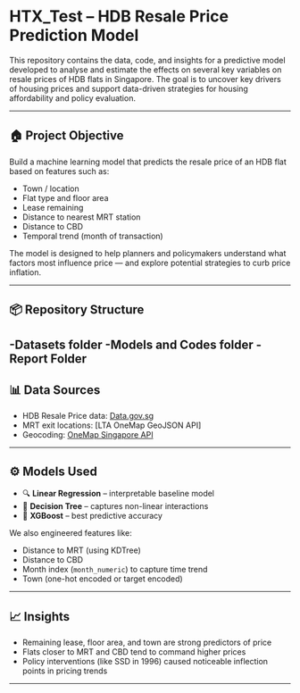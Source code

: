 # HTX_Test – HDB Resale Price Prediction Model

This repository contains the data, code, and insights for a predictive model developed to analyse and estimate the effects on several key variables on resale prices of HDB flats in Singapore. The goal is to uncover key drivers of housing prices and support data-driven strategies for housing affordability and policy evaluation.

---

## 🏠 Project Objective

Build a machine learning model that predicts the resale price of an HDB flat based on features such as:

- Town / location
- Flat type and floor area
- Lease remaining
- Distance to nearest MRT station
- Distance to CBD
- Temporal trend (month of transaction)


The model is designed to help planners and policymakers understand what factors most influence price — and explore potential strategies to curb price inflation.

---
## 📦 Repository Structure
-Datasets folder 
-Models and Codes folder
-Report Folder
---

## 📊 Data Sources

- HDB Resale Price data: [Data.gov.sg](https://data.gov.sg/dataset/resale-flat-prices)
- MRT exit locations: [LTA OneMap GeoJSON API]
- Geocoding: [OneMap Singapore API](https://www.onemap.gov.sg/docs/)

---

## ⚙️ Models Used

- 🔍 **Linear Regression** – interpretable baseline model
- 🌲 **Decision Tree** – captures non-linear interactions
- 🚀 **XGBoost** – best predictive accuracy

We also engineered features like:
- Distance to MRT (using KDTree)
- Distance to CBD
- Month index (`month_numeric`) to capture time trend
- Town (one-hot encoded or target encoded)

---

## 📈 Insights

- Remaining lease, floor area, and town are strong predictors of price
- Flats closer to MRT and CBD tend to command higher prices
- Policy interventions (like SSD in 1996) caused noticeable inflection points in pricing trends

---


